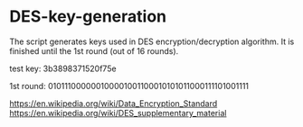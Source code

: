 # DES-key-generation

The script generates keys used in DES encryption/decryption algorithm.
It is finished until the 1st round (out of 16 rounds).

test key: 3b3898371520f75e

1st round: 010111000000100001001100010101011000111101001111


https://en.wikipedia.org/wiki/Data_Encryption_Standard
https://en.wikipedia.org/wiki/DES_supplementary_material

